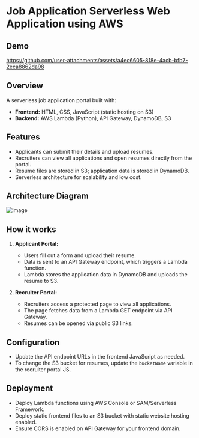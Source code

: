 # Job Application Serverless Web Application using AWS


## Demo
https://github.com/user-attachments/assets/a4ec6605-818e-4acb-bfb7-2eca8862da98


## Overview

A serverless job application portal built with:
- **Frontend:** HTML, CSS, JavaScript (static hosting on S3)
- **Backend:** AWS Lambda (Python), API Gateway, DynamoDB, S3

## Features

- Applicants can submit their details and upload resumes.
- Recruiters can view all applications and open resumes directly from the portal.
- Resume files are stored in S3; application data is stored in DynamoDB.
- Serverless architecture for scalability and low cost.

## Architecture Diagram
![image](https://github.com/user-attachments/assets/2d2e3f78-182c-4281-bcc7-dad027eebdf6)


## How it works

1. **Applicant Portal:**  
   - Users fill out a form and upload their resume.
   - Data is sent to an API Gateway endpoint, which triggers a Lambda function.
   - Lambda stores the application data in DynamoDB and uploads the resume to S3.

2. **Recruiter Portal:**  
   - Recruiters access a protected page to view all applications.
   - The page fetches data from a Lambda GET endpoint via API Gateway.
   - Resumes can be opened via public S3 links.

## Configuration

- Update the API endpoint URLs in the frontend JavaScript as needed.
- To change the S3 bucket for resumes, update the `bucketName` variable in the recruiter portal JS.


## Deployment

- Deploy Lambda functions using AWS Console or SAM/Serverless Framework.
- Deploy static frontend files to an S3 bucket with static website hosting enabled.
- Ensure CORS is enabled on API Gateway for your frontend domain.
